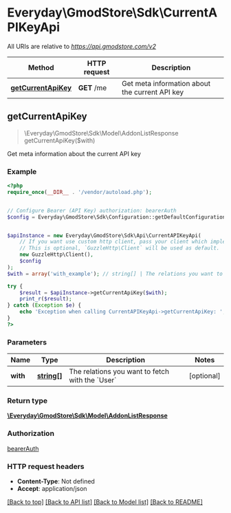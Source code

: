 # Everyday\GmodStore\Sdk\CurrentAPIKeyApi

All URIs are relative to *https://api.gmodstore.com/v2*

Method | HTTP request | Description
------------- | ------------- | -------------
[**getCurrentApiKey**](CurrentAPIKeyApi.md#getCurrentApiKey) | **GET** /me | Get meta information about the current API key



## getCurrentApiKey

> \Everyday\GmodStore\Sdk\Model\AddonListResponse getCurrentApiKey($with)

Get meta information about the current API key

### Example

```php
<?php
require_once(__DIR__ . '/vendor/autoload.php');


// Configure Bearer (API Key) authorization: bearerAuth
$config = Everyday\GmodStore\Sdk\Configuration::getDefaultConfiguration()->setAccessToken('YOUR_ACCESS_TOKEN');


$apiInstance = new Everyday\GmodStore\Sdk\Api\CurrentAPIKeyApi(
    // If you want use custom http client, pass your client which implements `GuzzleHttp\ClientInterface`.
    // This is optional, `GuzzleHttp\Client` will be used as default.
    new GuzzleHttp\Client(),
    $config
);
$with = array('with_example'); // string[] | The relations you want to fetch with the `User`

try {
    $result = $apiInstance->getCurrentApiKey($with);
    print_r($result);
} catch (Exception $e) {
    echo 'Exception when calling CurrentAPIKeyApi->getCurrentApiKey: ', $e->getMessage(), PHP_EOL;
}
?>
```

### Parameters


Name | Type | Description  | Notes
------------- | ------------- | ------------- | -------------
 **with** | [**string[]**](../Model/string.md)| The relations you want to fetch with the &#x60;User&#x60; | [optional]

### Return type

[**\Everyday\GmodStore\Sdk\Model\AddonListResponse**](../Model/AddonListResponse.md)

### Authorization

[bearerAuth](../../README.md#bearerAuth)

### HTTP request headers

- **Content-Type**: Not defined
- **Accept**: application/json

[[Back to top]](#) [[Back to API list]](../../README.md#documentation-for-api-endpoints)
[[Back to Model list]](../../README.md#documentation-for-models)
[[Back to README]](../../README.md)

